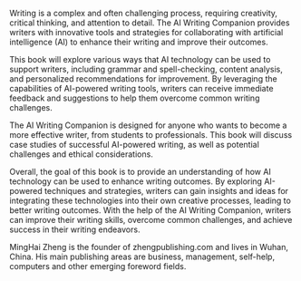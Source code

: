 
Writing is a complex and often challenging process, requiring creativity, critical thinking, and attention to detail. The AI Writing Companion provides writers with innovative tools and strategies for collaborating with artificial intelligence (AI) to enhance their writing and improve their outcomes.

This book will explore various ways that AI technology can be used to support writers, including grammar and spell-checking, content analysis, and personalized recommendations for improvement. By leveraging the capabilities of AI-powered writing tools, writers can receive immediate feedback and suggestions to help them overcome common writing challenges.

The AI Writing Companion is designed for anyone who wants to become a more effective writer, from students to professionals. This book will discuss case studies of successful AI-powered writing, as well as potential challenges and ethical considerations.

Overall, the goal of this book is to provide an understanding of how AI technology can be used to enhance writing outcomes. By exploring AI-powered techniques and strategies, writers can gain insights and ideas for integrating these technologies into their own creative processes, leading to better writing outcomes. With the help of the AI Writing Companion, writers can improve their writing skills, overcome common challenges, and achieve success in their writing endeavors.

MingHai Zheng is the founder of zhengpublishing.com and lives in Wuhan, China. His main publishing areas are business, management, self-help, computers and other emerging foreword fields.
